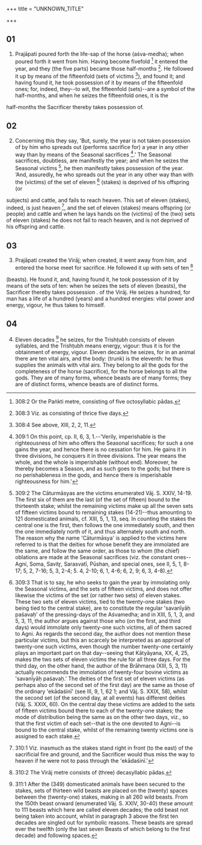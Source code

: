 +++
title = "UNKNOWN_TITLE"

+++


## 01
1. Prajāpati poured forth the life-sap of the horse (aśva-medha); when poured forth it went from him. Having become fivefold [^egg_783] it entered the year, and they (the five parts) became those half-months [^egg_784]. He followed it up by means of the fifteenfold (sets of victims [^egg_785]), and found it; and having found it, he took possession of it by means of the fifteenfold ones; for, indeed, they--to wit, the fifteenfold (sets)--are a symbol of the half-months, and when he seizes the fifteenfold ones, it is the

[^egg_783]: 308:2 Or the Paṅkti metre, consisting of five octosyllabic pādas.

[^egg_784]: 308:3 Viz. as consisting of thrice five days.

[^egg_785]: 308:4 See above, XIII, 2, 2, 11.

half-months the Sacrificer thereby takes possession of.

## 02
2. Concerning this they say, 'But, surely, the year is not taken possession of by him who spreads out (performs sacrifice for) a year in any other way than by means of the Seasonal sacrifices [^egg_786].' The Seasonal sacrifices, doubtless, are manifestly the year; and when he seizes the Seasonal victims [^egg_787], he then manifestly takes possession of the year. ‘And, assuredly, he who spreads out the year in any other way than with the (victims) of the set of eleven [^egg_788] (stakes) is deprived of his offspring (or

[^egg_786]: 309:1 On this point, cp. II, 6, 3, 1.--'Verily, imperishable is the righteousness of him who offers the Seasonal sacrifices; for such a one gains the year, and hence there is no cessation for him. He gains it in three divisions, he conquers it in three divisions. The year means the whole, and the whole is imperishable (without end). Moreover, he thereby becomes a Season, and as such goes to the gods; but there is no perishableness in the gods, and hence there is imperishable righteousness for him.'

[^egg_787]: 309:2 The Cāturmāsyas are the victims enumerated Vāj. S. XXIV, 14-19. The first six of them are the last (of the set of fifteen) bound to the thirteenth stake; whilst the remaining victims make up all the seven sets of fifteen victims bound to remaining stakes (14-21)--thus amounting to 121 domesticated animals, cf. XIII, 5, 1, 13, seq. In counting the stakes the central one is the first, then follows the one immediately south, and then the one immediately north of it, and thus alternately south and north. The reason why the name 'Cāturmāsya' is applied to the victims here referred to is that the deities for whose benefit they are immolated are the same, and follow the same order, as those to whom (the chief) oblations are made at the Seasonal sacrifices (viz. the constant ones--Agni, Soma, Savitr̥, Sarasvatī, Pūshan, and special ones, see II, 5, 1, 8-17; 5, 2, 7-16; 5, 3, 2-4; 5. 4, 2-10; 6, 1, 4-6; 6, 2, 9; 6, 3, 4-8).

[^egg_788]: 309:3 That is to say, he who seeks to gain the year by immolating only the Seasonal victims, and the sets of fifteen victims, and does not offer likewise the victims of the set (or rather two sets) of eleven  stakes. These two sets of eleven victims, tied to the twenty-one stakes (two being tied to the central stake), are to constitute the regular 'savanīyāḥ paśavaḥ' of the pressing-days of the Aśvamedha; and in XIII, 5, 1, 3, and 5, 3, 11, the author argues against those who (on the first, and third days) would immolate only twenty-one such victims, all of them sacred to Agni. As regards the second day, the author does not mention these particular victims, but this an scarcely be interpreted as an approval of twenty-one such victims, even though the number twenty-one certainly plays an important part on that day--seeing that Kātyāyana, XX, 4, 25, makes the two sets of eleven victims the rule for all three days. For the third day, on the other hand, the author of the Brāhmaṇa (XIII, 5, 3, 11) actually recommends the immolation of twenty-four bovine victims as 'savanīyāḥ paśavaḥ.' The deities of the first set of eleven victims (as perhaps also of the second set of the first day) are the same as those of the ordinary 'ekādaśinī' (see III, 9, 1, 62 1; and Vāj. S. XXIX, 58), whilst the second set (of the second day, at all events) has different deities (Vāj. S. XXIX, 60). On the central day these victims are added to the sets of fifteen victims bound there to each of the twenty-one stakes; the mode of distribution being the same as on the other two days, viz., so that the first victim of each set--that is the one devoted to Agni--is bound to the central stake, whilst of the remaining twenty victims one is assigned to each stake.

subjects) and cattle, and fails to reach heaven. This set of eleven (stakes), indeed, is just heaven [^egg_789], and the set of eleven (stakes) means offspring (or people) and cattle and when he lays hands on the (victims) of the (two) sets of eleven (stakes) he does not fail to reach heaven, and is not deprived of his offspring and cattle.

[^egg_789]: 310:1 Viz. inasmuch as the stakes stand right in front (to the east) of the sacrificial fire and ground, and the Sacrificer would thus miss the way to heaven if he were not to pass through the 'ekādaśinī.'

## 03
3. Prajāpati created the Virāj; when created, it went away from him, and entered the horse meet for sacrifice. He followed it up with sets of ten [^egg_790]

[^egg_790]: 310:2 The Virāj metre consists of (three) decasyllabic pādas.

 (beasts). He found it, and, having found it, he took possession of it by means of the sets of ten: when he seizes the sets of eleven (beasts), the Sacrificer thereby takes possession . of the Virāj. He seizes a hundred, for man has a life of a hundred (years) and a hundred energies: vital power and energy, vigour, he thus takes to himself.

## 04
4. Eleven decades [^egg_791] he seizes, for the Trishṭubh consists of eleven syllables, and the Trishṭubh means energy, vigour: thus it is for the obtainment of energy, vigour. Eleven decades he seizes, for in an animal there are ten vital airs, and the body: (trunk) is the eleventh: he thus supplies the animals with vital airs. They belong to all the gods for the completeness of the horse (sacrifice), for the horse belongs to all the gods. They are of many forms, whence beasts are of many forms; they are of distinct forms, whence beasts are of distinct forms.

[^egg_791]: 311:1 After the (349) domesticated animals have been secured to the stakes, sets of thirteen wild beasts are placed on the (twenty) spaces between the (twenty-one) stakes, making in all 260 wild beasts. From the 150th beast onward (enumerated Vāj. S. XXIV, 30-40) these amount to 111 beasts which here are called eleven decades; the odd beast not being taken into account, whilst in paragraph 3 above the first ten decades are singled out for symbolic reasons. These beasts are spread ever the twelfth (only the last seven Beasts of which belong to the first decade) and following spaces.

